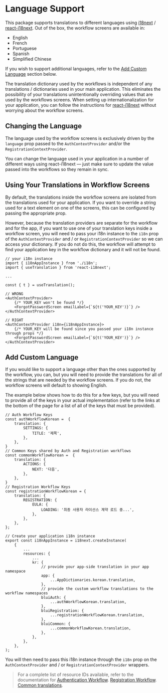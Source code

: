 # Language Support

This package supports translations to different languages using [i18next](https://www.i18next.com/) / [react-i18next](https://github.com/i18next/react-i18next). Out of the box, the workflow screens are available in:

-   English
-   French
-   Portuguese
-   Spanish
-   Simplified Chinese

If you wish to support additional languages, refer to the [Add Custom Language](#add-custom-languages) section below.

The translation dictionary used by the workflows is independent of any translations / dictionaries used in your main application. This eliminates the possibility of your translations unintentionally overriding values that are used by the workflows screens. When setting up internationalization for your application, you can follow the instructions for [react-i18next](https://github.com/i18next/react-i18next) without worrying about the workflow screens.

## Changing the Language

The language used by the workflow screens is exclusively driven by the `language` prop passed to the `AuthContextProvider` and/or the `RegistrationContextProvider`.

You can change the language used in your application in a number of different ways using react-i18next — just make sure to update the value passed into the workflows so they remain in sync.

## Using Your Translations in Workflow Screens

By default, the translations inside the workflow screens are isolated from the translations used for your application. If you want to override a string used for a text element on one of the screens, this can be configured by passing the appropriate prop.

However, because the translation providers are separate for the workflow and for the app, if you want to use one of your translation keys inside a workflow screen, you will need to pass your i18n instance to the `i18n` prop of the `AuthContextProvider` and / or `RegistrationContextProvider` so we can access your dictionary. If you do not do this, the workflow will attempt to find your application key in the workflow dictionary and it will not be found.

```tsx
// your i18n instance
import { i18nAppInstance } from './i18n';
import { useTranslation } from 'react-i18next';

...

const { t } = useTranslation();

// WRONG
<AuthContextProvider>
    {/* YOUR_KEY won't be found */}
    <ForgotPasswordScreen emailLabel={`${t('YOUR_KEY')}`} />
</AuthContextProvider>

// RIGHT
<AuthContextProvider i18n={i18nAppInstance}>
    {/* YOUR_KEY will be found since you passed your i18n instance through props */}
    <ForgotPasswordScreen emailLabel={`${t('YOUR_KEY')}`} />
</AuthContextProvider>
```

## Add Custom Language

If you would like to support a language other than the ones supported by the workflow, you can, but you will need to provide the translations for all of the strings that are needed by the workflow screens. If you do not, the workflow screens will default to showing English.

The example below shows how to do this for a few keys, but you will need to provide all of the keys in your actual implementation (refer to the links at the bottom of the page for a list of all of the keys that must be provided).

```tsx
// Auth Workflow Keys
const authWorkflowKorean =  {
    translation: {
        SETTINGS: {
            TITLE: '제목',
        },
    },
}
// Common Keys shared by Auth and Registration workflows
const commonWorkflowKorean =  {
    translation: {
        ACTIONS: {
            NEXT: '다음',
        },
    },
}
// Registration Workflow Keys
const registrationWorkflowKorean = {
    translation: {
        REGISTRATION: {
            EULA: {
                LOADING: '최종 사용자 라이선스 계약 로드 중...',
            },
        },
    },
};

// Create your application i18n instance
export const i18nAppInstance = i18next.createInstance(
    {
        ...
        resources: {
            ...
            kr: {
                // provide your app-side translation in your app namespace
                app: {
                    ...AppDictionaries.korean.translation,
                },
                // provide the custom workflow translations to the workflow namespaces
                bluiAuth: {
                    ...authWorkflowKorean.translation,
                },
                bluiRegistration: {
                    ...registrationWorkflowKorean.translation,
                },
                bluiCommon: {
                    ...commonWorkflowKorean.translation,
                },
            },
        },
    },
);
```

You will then need to pass this i18n instance through the `i18n` prop on the `AuthContextProvider` and / or `RegistrationContextProvider` wrappers.

> For a complete list of resource IDs available, refer to the documentation for 
[Authentication Workflow](https://github.com/etn-ccis/blui-react-workflows/tree/master/login-workflow/src/contexts/AuthContext/AuthDictionaries/english.ts).
[Registration Workflow](https://github.com/etn-ccis/blui-react-workflows/tree/master/login-workflow/src/contexts/RegistrationContext/RegistrationDictionaries/english.ts).
[Common translations](https://github.com/etn-ccis/blui-react-workflows/tree/master/login-workflow/src/contexts/SharedDictionaries/english.ts).